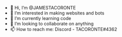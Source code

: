 - 👋 Hi, I’m @JAMESTACORONTE
- 👀 I’m interested in making websites and bots
- 🌱 I’m currently learning code
- 💞️ I’m looking to collaborate on anything
- 📫 How to reach me: Discord - TACORONTE#4362

<!---
JAMESTACORONTE/JAMESTACORONTE is a ✨ special ✨ repository because its `README.md` (this file) appears on your GitHub profile.
You can click the Preview link to take a look at your changes.
--->
